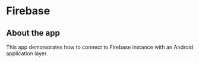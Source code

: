 # Firebase

## About the app
This app demonstrates how to connect to Firebase instance with an Android application layer.
